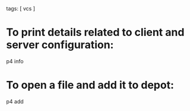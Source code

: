 tags: [ vcs ]

# To print details related to client and server configuration:

p4 info

# To open a file and add it to depot:

p4 add <filename>
